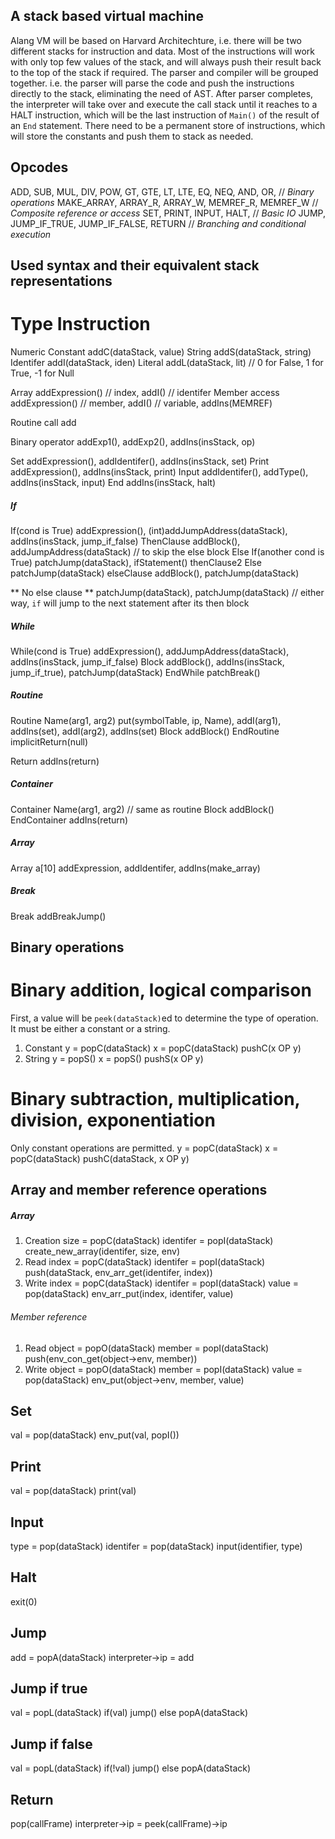 ## A stack based virtual machine
Alang VM will be based on Harvard Architechture, i.e. there will be two different stacks for instruction and data.
Most of the instructions will work with only top few values of the stack, and will always push their result back to the top of the stack if required.
The parser and compiler will be grouped together. i.e. the parser will parse the code and push the instructions directly to the stack, eliminating the need of AST.
After parser completes, the interpreter will take over and execute the call stack until it reaches to a HALT instruction, which will be the last instruction of `Main()` of the result of an `End` statement.
There need to be a permanent store of instructions, which will store the constants and push them to stack as needed.

## Opcodes
ADD, SUB, MUL, DIV, POW, GT, GTE, LT, LTE, EQ, NEQ, AND, OR, // *Binary operations*
MAKE_ARRAY, ARRAY_R, ARRAY_W, MEMREF_R, MEMREF_W // *Composite reference or access*
SET, PRINT, INPUT, HALT, // *Basic IO*
JUMP, JUMP_IF_TRUE, JUMP_IF_FALSE, RETURN // *Branching and conditional execution*

## Used syntax and their equivalent stack representations

Type                                            Instruction
===========================================================
Numeric Constant                    addC(dataStack, value)
String                              addS(dataStack, string)
Identifer                           addI(dataStack, iden)
Literal                             addL(dataStack, lit) // 0 for False, 1 for True, -1 for Null

Array                               addExpression() // index, addI() // identifer
Member access                       addExpression() // member, addI() // variable, addIns(MEMREF)

Routine call                        add 

Binary operator                     addExp1(), addExp2(), addIns(insStack, op)

Set                                 addExpression(), addIdentifer(), addIns(insStack, set)
Print                               addExpression(), addIns(insStack, print)
Input                               addIdentifer(), addType(), addIns(insStack, input)
End                                 addIns(insStack, halt)

##### If
If(cond is True)                    addExpression(), (int)addJumpAddress(dataStack), addIns(insStack, jump_if_false)
    ThenClause                      addBlock(), addJumpAddress(dataStack) // to skip the else block
Else If(another cond is True)       patchJump(dataStack), ifStatement()
    thenClause2
Else                                patchJump(dataStack)
    elseClause                      addBlock(), patchJump(dataStack)

** No else clause **                patchJump(dataStack), patchJump(dataStack) // either way, `if` will jump to the next statement after its then block

##### While
While(cond is True)                 addExpression(), addJumpAddress(dataStack), addIns(insStack, jump_if_false)
    Block                           addBlock(), addIns(insStack, jump_if_true), patchJump(dataStack)
EndWhile                            patchBreak()

##### Routine
Routine Name(arg1, arg2)            put(symbolTable, ip, Name), addI(arg1), addIns(set), addI(arg2), addIns(set)
    Block                           addBlock()
EndRoutine                          implicitReturn(null)

Return                              addIns(return)

##### Container
Container Name(arg1, arg2)          // same as routine
    Block                           addBlock()
EndContainer                        addIns(return)

##### Array
Array a[10]                         addExpression, addIdentifer,  addIns(make_array)

##### Break
Break                               addBreakJump()

## Binary operations

Binary addition, logical comparison
====================================
First, a value will be `peek(dataStack)`ed to determine the type of operation.
It must be either a constant or a string.
1. Constant
y = popC(dataStack)
x = popC(dataStack)
pushC(x OP y)
2. String
y = popS()
x = popS()
pushS(x OP y)

Binary subtraction, multiplication, division, exponentiation
============================================================
Only constant operations are permitted.
y = popC(dataStack)
x = popC(dataStack)
pushC(dataStack, x OP y)

## Array and member reference operations
##### Array
1. Creation
size = popC(dataStack)
identifer = popI(dataStack)
create_new_array(identifer, size, env)
2. Read
index = popC(dataStack)
identifer = popI(dataStack)
push(dataStack, env_arr_get(identifer, index))
3. Write
index = popC(dataStack)
identifer = popI(dataStack)
value = pop(dataStack)
env_arr_put(index, identifer, value)
###### Member reference
1. Read
object = popO(dataStack)
member = popI(dataStack)
push(env_con_get(object->env, member))
2. Write
object = popO(dataStack)
member = popI(dataStack)
value = pop(dataStack)
env_put(object->env, member, value)

## Set
val = pop(dataStack)
env_put(val, popI())

## Print
val = pop(dataStack)
print(val)

## Input
type = pop(dataStack)
identifer = pop(dataStack)
input(identifier, type)

## Halt
exit(0)

## Jump
add = popA(dataStack)
interpreter->ip = add

## Jump if true
val = popL(dataStack)
if(val)
    jump()
else
    popA(dataStack)

## Jump if false
val = popL(dataStack)
if(!val)
    jump()
else
    popA(dataStack)

## Return
pop(callFrame)
interpreter->ip = peek(callFrame)->ip
